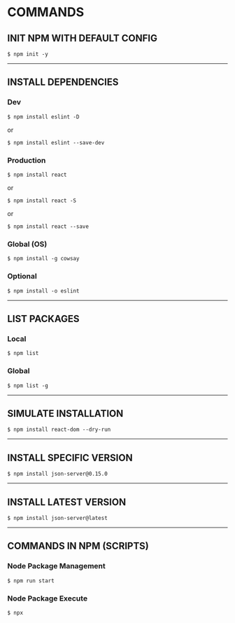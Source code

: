 # COMMANDS

## INIT NPM WITH DEFAULT CONFIG

```terminal
$ npm init -y
```

---

## INSTALL DEPENDENCIES

### Dev

```terminal
$ npm install eslint -D
```

or

```terminal
$ npm install eslint --save-dev
```

### Production

```terminal
$ npm install react
```

or

```terminal
$ npm install react -S
```

or

```terminal
$ npm install react --save
```

### Global (OS)

```terminal
$ npm install -g cowsay
```

### Optional

```terminal
$ npm install -o eslint
```

---

## LIST PACKAGES

### Local

```terminal
$ npm list
```

### Global

```terminal
$ npm list -g
```

---

## SIMULATE INSTALLATION

```terminal
$ npm install react-dom --dry-run
```

---

## INSTALL SPECIFIC VERSION

```terminal
$ npm install json-server@0.15.0
```

---

## INSTALL LATEST VERSION

```terminal
$ npm install json-server@latest
```

---

## COMMANDS IN NPM (SCRIPTS)
### Node Package Management
```terminal
$ npm run start
```

### Node Package Execute
```terminal
$ npx 
```